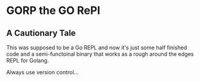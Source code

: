# GORP the **GO R**e**P**l

## A Cautionary Tale

This was supposed to be a Go REPL and now it's just some half finished code and a semi-functoinal binary that works as a rough around the edges REPL for Golang.

Always use version control...
